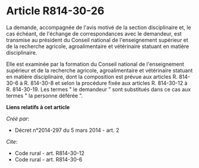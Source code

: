 # Article R814-30-26

La demande, accompagnée de l'avis motivé de la section disciplinaire et, le cas échéant, de l'échange de correspondances avec
le demandeur, est transmise au président du Conseil national de l'enseignement supérieur et de la recherche agricole,
agroalimentaire et vétérinaire statuant en matière disciplinaire. 

Elle est examinée par la formation du Conseil national de l'enseignement supérieur et de la recherche agricole,
agroalimentaire et vétérinaire statuant en matière disciplinaire, dont la composition est prévue aux articles R. 814-30-6 à
R. 814-30-8 et selon la procédure fixée aux articles R. 814-30-12 à R. 814-30-19. Les termes " le demandeur ” sont substitués
dans ce cas aux termes " la personne déférée ”.

**Liens relatifs à cet article**

_Créé par_:

  - Décret n°2014-297 du 5 mars 2014 - art. 2

_Cite_:

  - Code rural - art. R814-30-12
  - Code rural - art. R814-30-6
